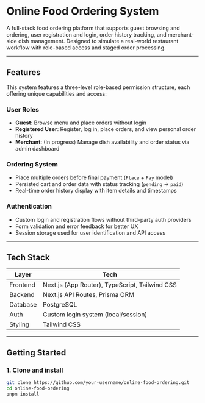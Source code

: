 # Online Food Ordering System

A full-stack food ordering platform that supports guest browsing and ordering, user registration and login, order history tracking, and merchant-side dish management. Designed to simulate a real-world restaurant workflow with role-based access and staged order processing. 

---

## Features
This system features a three-level role-based permission structure, each offering unique capabilities and access:

### User Roles
- **Guest**: Browse menu and place orders without login
- **Registered User**: Register, log in, place orders, and view personal order history
- **Merchant**: (In progress) Manage dish availability and order status via admin dashboard

### Ordering System
- Place multiple orders before final payment (`Place` + `Pay` model)
- Persisted cart and order data with status tracking (`pending` → `paid`)
- Real-time order history display with item details and timestamps

### Authentication
- Custom login and registration flows without third-party auth providers
- Form validation and error feedback for better UX
- Session storage used for user identification and API access

---

## Tech Stack

| Layer     | Tech                                 |
|-----------|--------------------------------------|
| Frontend  | Next.js (App Router), TypeScript, Tailwind CSS |
| Backend   | Next.js API Routes, Prisma ORM       |
| Database  | PostgreSQL                           |
| Auth      | Custom login system (local/session)  |
| Styling   | Tailwind CSS                         |

---

## Getting Started

### 1. Clone and install

```bash
git clone https://github.com/your-username/online-food-ordering.git
cd online-food-ordering
pnpm install
